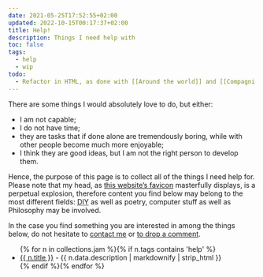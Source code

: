 ```yaml
---
date: 2021-05-25T17:52:55+02:00
updated: 2022-10-15T00:17:37+02:00
title: Help!
description: Things I need help with
toc: false
tags:
  - help
  - wip
todo:
  - Refactor in HTML, as done with [[Around the world]] and [[Compagni di viaggio]]
---
```

There are some things I would absolutely love to do, but either:
- I am not capable;
- I do not have time;
- they are tasks that if done alone are tremendously boring, while with other people become much more enjoyable;
- I think they are good ideas, but I am not the right person to develop them.

Hence, the purpose of this page is to collect all of the things I need help for. Please note that my head, as [this website’s favicon](/favicon-180.png 'Wide favicon of tommi.space') masterfully displays, is a perpetual explosion, therefore content you find below may belong to the most different fields: <abbr title='Do It Yourself'>DIY</abbr> as well as poetry, computer stuff as well as Philosophy may be involved.

In the case you find something you are interested in among the things below, do not hesitate to <a href='{{ site.email }}?subject=I can help you with {{ title }}' target='_blank' title='Write me an email'>contact me</a> or <a href='#comment' title='leave a comment'>to drop a comment</a>.

<ul>{% for n in collections.jam %}{% if n.tags contains 'help' %}<li><a href='{{ n.url }}' title='{{ n.title }}'>{{ n.title }}</a> - {{ n.data.description | markdownify | strip_html }}</li>{% endif %}{% endfor %}</ul>